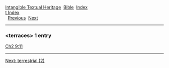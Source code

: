 [Intangible Textual Heritage](../../index)  [Bible](../index) 
[Index](index)   
[t Index](_t_)  
  [Previous](c11402)  [Next](c11404) 

------------------------------------------------------------------------

### &lt;terraces&gt; 1 entry

[Ch2 9:11](../kjv/ch2009.htm#011)  

------------------------------------------------------------------------

[Next: terrestrial (2)](c11404)
